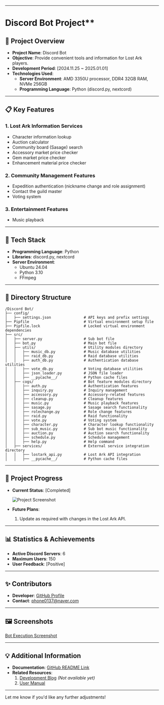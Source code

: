 
---

# Discord Bot Project**

## 🌟 **Project Overview**

- **Project Name**:  Discord Bot
- **Objective**: Provide convenient tools and information for Lost Ark players.  
- **Development Period**: [2024.11.25 ~ 2025.01.01]  
- **Technologies Used**:  
  - **Server Environment**: AMD 3350U processor, DDR4 32GB RAM, NVMe 256GB  
  - **Programming Language**: Python (discord.py, nextcord)  

---

## 📋 **Key Features**

### 1. **Lost Ark Information Services**
- Character information lookup  
- Auction calculator  
- Community board (Sasage) search  
- Accessory market price checker  
- Gem market price checker  
- Enhancement material price checker  

### 2. **Community Management Features**
- Expedition authentication (nickname change and role assignment)  
- Contact the guild master  
- Voting system  

### 3. **Entertainment Features**
- Music playback  

---

## 🔧 **Tech Stack**

- **Programming Language**: Python  
- **Libraries**: discord.py, nextcord  
- **Server Environment**:  
  - Ubuntu 24.04  
  - Python 3.10  
  - FFmpeg  

---

## 📁 **Directory Structure**

```
/Discord Bot/
├── config/
│   ├── settings.json               # API keys and prefix settings
├── Pipfile                         # Virtual environment setup file
├── Pipfile.lock                    # Locked virtual environment dependencies
├── src/
│   ├── server.py                   # Sub bot file
│   ├── bot.py                      # Main bot file
│   ├── utils/                      # Utility modules directory
│   │   ├── music_db.py             # Music database utilities
│   │   ├── raid_db.py              # Raid database utilities
│   │   ├── auth_db.py              # Authentication database utilities
│   │   ├── vote_db.py              # Voting database utilities
│   │   ├── json_loader.py          # JSON file loader
│   │   ├── __pycache__/            # Python cache files
│   ├── cogs/                       # Bot feature modules directory
│   │   ├── auth.py                 # Authentication features
│   │   ├── inquiry.py              # Inquiry management
│   │   ├── accessory.py            # Accessory-related features
│   │   ├── cleanup.py              # Cleanup features
│   │   ├── music.py                # Music playback features
│   │   ├── sasage.py               # Sasage search functionality
│   │   ├── rolechange.py           # Role change features
│   │   ├── raid.py                 # Raid functionality
│   │   ├── vote.py                 # Voting system
│   │   ├── character.py            # Character lookup functionality
│   │   ├── sub_music.py            # Sub bot music functionality
│   │   ├── auction.py              # Auction search functionality
│   │   ├── schedule.py             # Schedule management
│   │   ├── help.py                 # Help command
│   ├── services/                   # External service integration directory
│   │   ├── lostark_api.py          # Lost Ark API integration
│   │   ├── __pycache__/            # Python cache files
```

---

## 📜 **Project Progress**

- **Current Status**: [Completed]  

    ![Project Screenshot](https://prod-files-secure.s3.us-west-2.amazonaws.com/914cd412-d6e9-4c46-8afb-88e9c6594671/aea82597-7b47-4907-80da-f29b30870b12/image.png)  

- **Future Plans**:  
  1. Update as required with changes in the Lost Ark API.  

---

## 📊 **Statistics & Achievements**

- **Active Discord Servers**: 6  
- **Maximum Users**: 150  
- **User Feedback**: [Positive]  

---

## ✨ **Contributors**

- **Developer**: [GitHub Profile](https://github.com/phone0137)  
- **Contact**: [phone0137@naver.com](mailto:phone0137@naver.com)  

---

## 🖼️ **Screenshots**

[Bot Execution Screenshot](https://www.notion.so/c521c64a7b1c4f85aa64629a7c21f134?pvs=21)  

---

## 💡 **Additional Information**

- **Documentation**: [GitHub README Link](https://chatgpt.com/c/6775d9a8-e284-8008-8183-8bb2978e4212#)  
- **Related Resources**:  
  1. [Development Blog](https://chatgpt.com/c/6775d9a8-e284-8008-8183-8bb2978e4212#) *(Not available yet)*  
  2. [User Manual](https://www.notion.so/168e097ee3538018b97dff75540d2f04?pvs=21)  

---

Let me know if you'd like any further adjustments!
